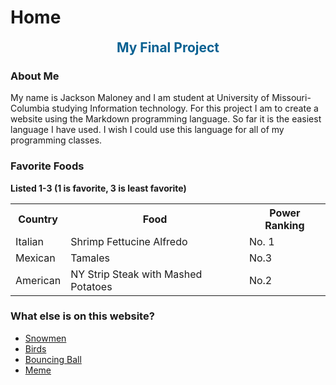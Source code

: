 
<!DOCTYPE html>
<html>
<head>
<meta charset="UTF-8">
<style>
h2{text-align: center;
  margin: 0px;
  color: #096192;
}
</style>
<h1>Home</h1>

</head>

<body>
<h2>My Final Project</h2>
<h3>About Me</h3>
<p> My name is Jackson Maloney and I am student at University of Missouri-Columbia
studying Information technology.
For this project I am to create a website using the Markdown programming language.
So far it is the easiest language I have used. I wish I could use this language
for all of my programming classes.
</p>
<h3>Favorite Foods</h3>
<p><b>Listed 1-3 (1 is favorite, 3 is least favorite)</b></p>
<table>
  <tr>
    <th>Country</th>
    <th>Food</th>
    <th>Power Ranking</th>
  </tr>
  <tr>
    <td>Italian</td>
    <td>Shrimp Fettucine Alfredo</td>
    <td> No. 1 </td>
  </tr>
  <tr>
    <td>Mexican</td>
    <td>Tamales</td>
    <td> No.3</td>
  </tr>
  <tr>
    <td>American</td>
    <td>NY Strip Steak with Mashed Potatoes</td>
    <td> No.2</td>
  </tr>
</table>

<h3> What else is on this website?</h3>
  <ul>
    <li><a href="Snowmen.md">Snowmen</a></li>
    <li><a href="Birds.md">Birds</a></li>
    <li><a href="Ball.md">Bouncing Ball</a></li>
    <li><a href="Meme.md">Meme</a></li>
  </ul>


</body>

</html>
